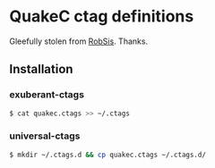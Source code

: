 # QuakeC ctag definitions

Gleefully stolen from [RobSis](https://gist.github.com/RobSis/5411077). Thanks.

## Installation

### exuberant-ctags

```sh
$ cat quakec.ctags >> ~/.ctags
```


### universal-ctags

```sh
$ mkdir ~/.ctags.d && cp quakec.ctags ~/.ctags.d/
```
